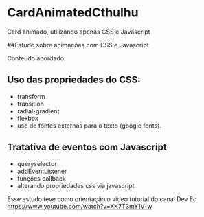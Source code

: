 # CardAnimatedCthulhu
Card animado, utilizando apenas CSS e Javascript

##Estudo sobre animações com CSS e Javascript

Conteudo abordado:

## Uso das propriedades do CSS:
- transform
- transition
- radial-gradient
- flexbox
- uso de fontes externas para o texto (google fonts).

## Tratativa de eventos com Javascript
- queryselector
- addEventListener
- funções callback
- alterando propriedades css via javascript

Esse estudo teve como orientação o video tutorial do canal Dev Ed
https://www.youtube.com/watch?v=XK7T3mY1V-w

